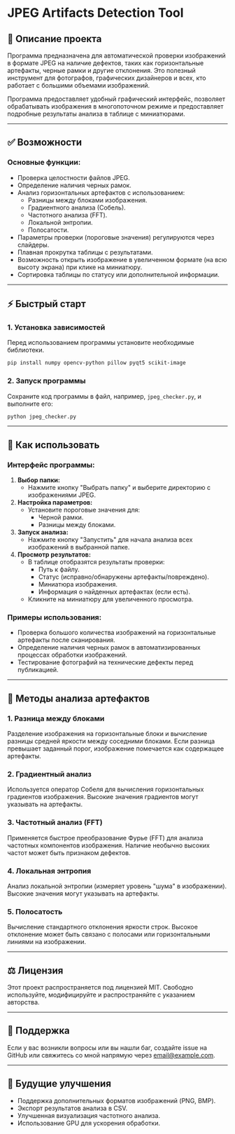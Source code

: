 # JPEG Artifacts Detection Tool

## 🎨 Описание проекта
Программа предназначена для автоматической проверки изображений в формате JPEG на наличие дефектов, таких как горизонтальные артефакты, черные рамки и другие отклонения. Это полезный инструмент для фотографов, графических дизайнеров и всех, кто работает с большими объемами изображений.

Программа предоставляет удобный графический интерфейс, позволяет обрабатывать изображения в многопоточном режиме и предоставляет подробные результаты анализа в таблице с миниатюрами.

---

## ✅ **Возможности**

### Основные функции:
- Проверка целостности файлов JPEG.
- Определение наличия черных рамок.
- Анализ горизонтальных артефактов с использованием:
  - Разницы между блоками изображения.
  - Градиентного анализа (Собель).
  - Частотного анализа (FFT).
  - Локальной энтропии.
  - Полосатости.
- Параметры проверки (пороговые значения) регулируются через слайдеры.
- Плавная прокрутка таблицы с результатами.
- Возможность открыть изображение в увеличенном формате (на всю высоту экрана) при клике на миниатюру.
- Сортировка таблицы по статусу или дополнительной информации.

---

## ⚡ Быстрый старт

### 1. Установка зависимостей
Перед использованием программы установите необходимые библиотеки.

```bash
pip install numpy opencv-python pillow pyqt5 scikit-image
```

### 2. Запуск программы
Сохраните код программы в файл, например, `jpeg_checker.py`, и выполните его:

```bash
python jpeg_checker.py
```

---

## 🔧 **Как использовать**

### Интерфейс программы:
1. **Выбор папки:**
   - Нажмите кнопку "Выбрать папку" и выберите директорию с изображениями JPEG.
2. **Настройка параметров:**
   - Установите пороговые значения для:
     - Черной рамки.
     - Разницы между блоками.
3. **Запуск анализа:**
   - Нажмите кнопку "Запустить" для начала анализа всех изображений в выбранной папке.
4. **Просмотр результатов:**
   - В таблице отобразятся результаты проверки:
     - Путь к файлу.
     - Статус (исправно/обнаружены артефакты/повреждено).
     - Миниатюра изображения.
     - Информация о найденных артефактах (если есть).
   - Кликните на миниатюру для увеличенного просмотра.

### Примеры использования:
- Проверка большого количества изображений на горизонтальные артефакты после сканирования.
- Определение наличия черных рамок в автоматизированных процессах обработки изображений.
- Тестирование фотографий на технические дефекты перед публикацией.

---

## 🔎 **Методы анализа артефактов**

### 1. Разница между блоками
Разделение изображения на горизонтальные блоки и вычисление разницы средней яркости между соседними блоками. Если разница превышает заданный порог, изображение помечается как содержащее артефакты.

### 2. Градиентный анализ
Используется оператор Собеля для вычисления горизонтальных градиентов изображения. Высокие значения градиентов могут указывать на артефакты.

### 3. Частотный анализ (FFT)
Применяется быстрое преобразование Фурье (FFT) для анализа частотных компонентов изображения. Наличие необычно высоких частот может быть признаком дефектов.

### 4. Локальная энтропия
Анализ локальной энтропии (измеряет уровень "шума" в изображении). Высокие значения могут указывать на артефакты.

### 5. Полосатость
Вычисление стандартного отклонения яркости строк. Высокое отклонение может быть связано с полосами или горизонтальными линиями на изображении.

---

## ⚖ Лицензия
Этот проект распространяется под лицензией MIT. Свободно используйте, модифицируйте и распространяйте с указанием авторства.

---

## 🔧 Поддержка
Если у вас возникли вопросы или вы нашли баг, создайте issue на GitHub или свяжитесь со мной напрямую через [email@example.com](mailto:email@example.com).

---

## 🔄 Будущие улучшения
- Поддержка дополнительных форматов изображений (PNG, BMP).
- Экспорт результатов анализа в CSV.
- Улучшенная визуализация частотного анализа.
- Использование GPU для ускорения обработки.

